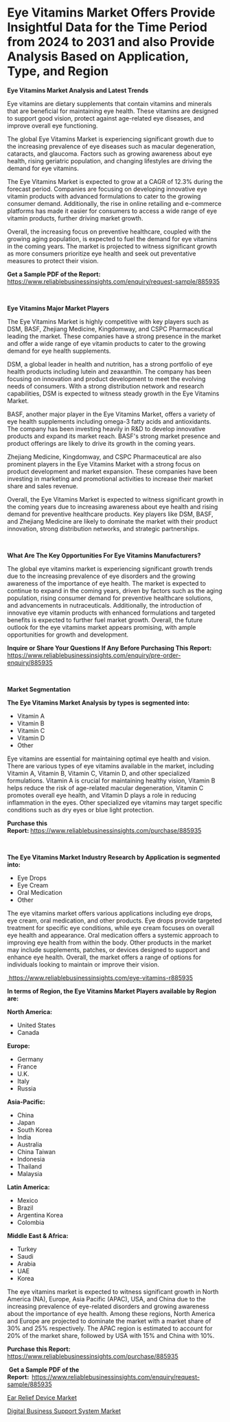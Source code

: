 <p><h1>Eye Vitamins Market Offers Provide Insightful Data for the Time Period from 2024 to 2031 and also Provide Analysis Based on Application, Type, and Region</h1></p><p><strong>Eye Vitamins Market Analysis and Latest Trends</strong></p>
<p><p>Eye vitamins are dietary supplements that contain vitamins and minerals that are beneficial for maintaining eye health. These vitamins are designed to support good vision, protect against age-related eye diseases, and improve overall eye functioning.</p><p>The global Eye Vitamins Market is experiencing significant growth due to the increasing prevalence of eye diseases such as macular degeneration, cataracts, and glaucoma. Factors such as growing awareness about eye health, rising geriatric population, and changing lifestyles are driving the demand for eye vitamins.</p><p>The Eye Vitamins Market is expected to grow at a CAGR of 12.3% during the forecast period. Companies are focusing on developing innovative eye vitamin products with advanced formulations to cater to the growing consumer demand. Additionally, the rise in online retailing and e-commerce platforms has made it easier for consumers to access a wide range of eye vitamin products, further driving market growth.</p><p>Overall, the increasing focus on preventive healthcare, coupled with the growing aging population, is expected to fuel the demand for eye vitamins in the coming years. The market is projected to witness significant growth as more consumers prioritize eye health and seek out preventative measures to protect their vision.</p></p>
<p><strong>Get a Sample PDF of the Report:&nbsp;</strong> <a href="https://www.reliablebusinessinsights.com/enquiry/request-sample/885935">https://www.reliablebusinessinsights.com/enquiry/request-sample/885935</a></p>
<p>&nbsp;</p>
<p><strong>Eye Vitamins Major Market Players</strong></p>
<p><p>The Eye Vitamins Market is highly competitive with key players such as DSM, BASF, Zhejiang Medicine, Kingdomway, and CSPC Pharmaceutical leading the market. These companies have a strong presence in the market and offer a wide range of eye vitamin products to cater to the growing demand for eye health supplements.</p><p>DSM, a global leader in health and nutrition, has a strong portfolio of eye health products including lutein and zeaxanthin. The company has been focusing on innovation and product development to meet the evolving needs of consumers. With a strong distribution network and research capabilities, DSM is expected to witness steady growth in the Eye Vitamins Market.</p><p>BASF, another major player in the Eye Vitamins Market, offers a variety of eye health supplements including omega-3 fatty acids and antioxidants. The company has been investing heavily in R&D to develop innovative products and expand its market reach. BASF's strong market presence and product offerings are likely to drive its growth in the coming years.</p><p>Zhejiang Medicine, Kingdomway, and CSPC Pharmaceutical are also prominent players in the Eye Vitamins Market with a strong focus on product development and market expansion. These companies have been investing in marketing and promotional activities to increase their market share and sales revenue.</p><p>Overall, the Eye Vitamins Market is expected to witness significant growth in the coming years due to increasing awareness about eye health and rising demand for preventive healthcare products. Key players like DSM, BASF, and Zhejiang Medicine are likely to dominate the market with their product innovation, strong distribution networks, and strategic partnerships.</p></p>
<p>&nbsp;</p>
<p><strong>What Are The Key Opportunities For Eye Vitamins Manufacturers?</strong></p>
<p><p>The global eye vitamins market is experiencing significant growth trends due to the increasing prevalence of eye disorders and the growing awareness of the importance of eye health. The market is expected to continue to expand in the coming years, driven by factors such as the aging population, rising consumer demand for preventive healthcare solutions, and advancements in nutraceuticals. Additionally, the introduction of innovative eye vitamin products with enhanced formulations and targeted benefits is expected to further fuel market growth. Overall, the future outlook for the eye vitamins market appears promising, with ample opportunities for growth and development.</p></p>
<p><strong>Inquire or Share Your Questions If Any Before Purchasing This Report:</strong> <a href="https://www.reliablebusinessinsights.com/enquiry/pre-order-enquiry/885935">https://www.reliablebusinessinsights.com/enquiry/pre-order-enquiry/885935</a></p>
<p>&nbsp;</p>
<p><strong>Market Segmentation</strong></p>
<p><strong>The Eye Vitamins Market Analysis by types is segmented into:</strong></p>
<p><ul><li>Vitamin A</li><li>Vitamin B</li><li>Vitamin C</li><li>Vitamin D</li><li>Other</li></ul></p>
<p><p>Eye vitamins are essential for maintaining optimal eye health and vision. There are various types of eye vitamins available in the market, including Vitamin A, Vitamin B, Vitamin C, Vitamin D, and other specialized formulations. Vitamin A is crucial for maintaining healthy vision, Vitamin B helps reduce the risk of age-related macular degeneration, Vitamin C promotes overall eye health, and Vitamin D plays a role in reducing inflammation in the eyes. Other specialized eye vitamins may target specific conditions such as dry eyes or blue light protection.</p></p>
<p><strong>Purchase this Report:&nbsp;</strong><a href="https://www.reliablebusinessinsights.com/purchase/885935">https://www.reliablebusinessinsights.com/purchase/885935</a></p>
<p>&nbsp;</p>
<p><strong>The Eye Vitamins Market Industry Research by Application is segmented into:</strong></p>
<p><ul><li>Eye Drops</li><li>Eye Cream</li><li>Oral Medication</li><li>Other</li></ul></p>
<p><p>The eye vitamins market offers various applications including eye drops, eye cream, oral medication, and other products. Eye drops provide targeted treatment for specific eye conditions, while eye cream focuses on overall eye health and appearance. Oral medication offers a systemic approach to improving eye health from within the body. Other products in the market may include supplements, patches, or devices designed to support and enhance eye health. Overall, the market offers a range of options for individuals looking to maintain or improve their vision.</p></p>
<p><a href="https://www.reliablebusinessinsights.com/eye-vitamins-r885935">&nbsp;https://www.reliablebusinessinsights.com/eye-vitamins-r885935</a></p>
<p><strong>In terms of Region, the Eye Vitamins Market Players available by Region are:</strong></p>
<p>
    <p> <strong> North America: </strong>
        <ul>
            <li>United States</li>
            <li>Canada</li>
        </ul>
        </p> 
    <p> <strong> Europe: </strong>
        <ul>
            <li>Germany</li>
            <li>France</li>
            <li>U.K.</li>
            <li>Italy</li>
            <li>Russia</li>
        </ul>
        </p> 
    <p> <strong> Asia-Pacific: </strong>
        <ul>
            <li>China</li>
            <li>Japan</li>
            <li>South Korea</li>
            <li>India</li>
            <li>Australia</li>
            <li>China Taiwan</li>
            <li>Indonesia</li>
            <li>Thailand</li>
            <li>Malaysia</li>
        </ul>
        </p> 
    <p> <strong> Latin America: </strong>
        <ul>
            <li>Mexico</li>
            <li>Brazil</li>
            <li>Argentina Korea</li>
            <li>Colombia</li>
        </ul>
        </p> 
    <p> <strong> Middle East & Africa: </strong>
        <ul>
            <li>Turkey</li>
            <li>Saudi</li>
            <li>Arabia</li>
            <li>UAE</li>
            <li>Korea</li>
        </ul>
    </p>
    </p>
<p><p>The eye vitamins market is expected to witness significant growth in North America (NA), Europe, Asia Pacific (APAC), USA, and China due to the increasing prevalence of eye-related disorders and growing awareness about the importance of eye health. Among these regions, North America and Europe are projected to dominate the market with a market share of 30% and 25% respectively. The APAC region is estimated to account for 20% of the market share, followed by USA with 15% and China with 10%.</p></p>
<p><strong>Purchase this Report: </strong><a href="https://www.reliablebusinessinsights.com/purchase/885935">https://www.reliablebusinessinsights.com/purchase/885935</a></p>
<p>&nbsp;<strong>Get a Sample PDF of the Report:&nbsp;&nbsp;</strong><a href="https://www.reliablebusinessinsights.com/enquiry/request-sample/885935">https://www.reliablebusinessinsights.com/enquiry/request-sample/885935</a></p>
<p><strong></strong></p>
<p><p><a href="https://view.publitas.com/reportprime-1/global-ear-relief-device-industry-research-report-competitive-landscape-market-size-regional-status-and-prospect-forecast-2024-2031-_v8xompz8_db/">Ear Relief Device Market</a></p><p><a href="https://github.com/globismark/Market-Research-Report-List-4/blob/main/digital-business-support-system-market.md">Digital Business Support System Market</a></p></p>